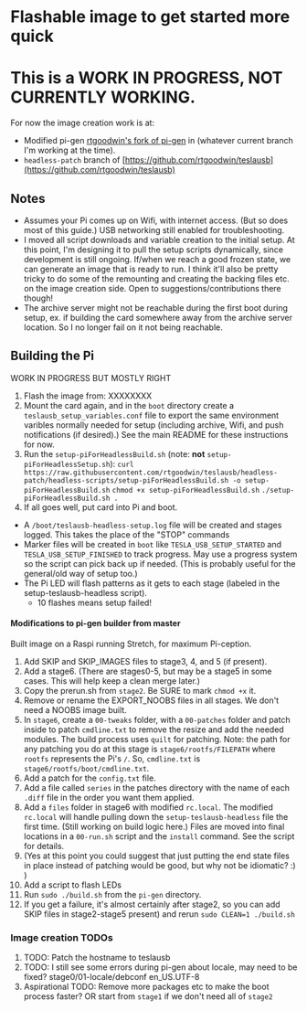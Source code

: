 # Flashable image to get started more quick

# This is a WORK IN PROGRESS, NOT CURRENTLY WORKING. 

For now the image creation work is at:
* Modified pi-gen [rtgoodwin's fork of pi-gen](https://github.com/rtgoodwin/pi-gen) in (whatever current branch I'm working at the time). 
* `headless-patch` branch of [https://github.com/rtgoodwin/teslausb](https://github.com/rtgoodwin/teslausb)

## Notes 

* Assumes your Pi comes up on Wifi, with internet access. (But so does most of this guide.) USB networking still enabled for troubleshooting.
* I moved all script downloads and variable creation to the initial setup. At this point, I'm designing it to pull the setup scripts dynamically, since development is still ongoing. If/when we reach a good frozen state, we can generate an image that is ready to run. I think it'll also be pretty tricky to do some of the remounting and creating the backing files etc. on the image creation side. Open to suggestions/contributions there though!
* The archive server might not be reachable during the first boot during setup, ex. if building the card somewhere away from the archive server location. So I no longer fail on it not being reachable. 

## Building the Pi

WORK IN PROGRESS BUT MOSTLY RIGHT

1. Flash the image from: XXXXXXXX
1. Mount the card again, and in the `boot` directory create a `teslausb_setup_variables.conf` file to export the same environment varibles normally needed for setup (including archive, Wifi, and push notifications (if desired).) See the main README for these instructions for now. 
1. Run the `setup-piForHeadlessBuild.sh` (note: **not** `setup-piForHeadlessSetup.sh`):
`curl https://raw.githubusercontent.com/rtgoodwin/teslausb/headless-patch/headless-scripts/setup-piForHeadlessBuild.sh -o setup-piForHeadlessBuild.sh`
`chmod +x setup-piForHeadlessBuild.sh`
`./setup-piForHeadlessBuild.sh .`
1. If all goes well, put card into Pi and boot. 

* A `/boot/teslausb-headless-setup.log` file will be created and stages logged. This takes the place of the "STOP" commands 
* Marker files will be created in `boot` like `TESLA_USB_SETUP_STARTED` and `TESLA_USB_SETUP_FINISHED` to track progress. May use a progress system so the script can pick back up if needed. (This is probably useful for the general/old way of setup too.)
* The Pi LED will flash patterns as it gets to each stage (labeled in the setup-teslausb-headless script). 
  * 10 flashes means setup failed!


#### Modifications to pi-gen builder from master

Built image on a Raspi running Stretch, for maximum Pi-ception. 

1. Add SKIP and SKIP_IMAGES files to stage3, 4, and 5 (if present). 
1. Add a stage6. (There are stages0-5, but may be a stage5 in some cases. This will help keep a clean merge later.)
1. Copy the prerun.sh from `stage2`. Be SURE to mark `chmod +x` it. 
1. Remove or rename the EXPORT_NOOBS files in all stages. We don't need a NOOBS image built. 
1. In `stage6`, create a `00-tweaks` folder, with a `00-patches` folder and patch inside to patch `cmdline.txt` to remove the resize and add the needed modules. The build process uses `quilt` for patching. Note: the path for any patching you do at this stage is `stage6/rootfs/FILEPATH` where `rootfs` represents the Pi's `/`. So, `cmdline.txt` is `stage6/rootfs/boot/cmdline.txt`.
1. Add a patch for the `config.txt` file.
1. Add a file called `series` in the patches directory with the name of each `.diff` file in the order you want them applied.
1. Add a `files` folder in stage6 with modified `rc.local`. The modified `rc.local` will handle pulling down the `setup-teslausb-headless` file the first time. (Still working on build logic here.) Files are moved into final locations in a `00-run.sh` script and the `install` command. See the script for details. 
1. (Yes at this point you could suggest that just putting the end state files in place instead of patching would be good, but why not be idiomatic? :)  )
1. Add a script to flash LEDs
1. Run `sudo ./build.sh` from the `pi-gen` directory.
1. If you get a failure, it's almost certainly after stage2, so you can add SKIP files in stage2-stage5 present) and rerun `sudo CLEAN=1 ./build.sh`

### Image creation TODOs
1. TODO: Patch the hostname to teslausb
1. TODO: I still see some errors during pi-gen about locale, may need to be fixed? stage0/01-locale/debconf en_US.UTF-8
1. Aspirational TODO: Remove more packages etc to make the boot process faster? OR start from `stage1` if we don't need all of `stage2`

